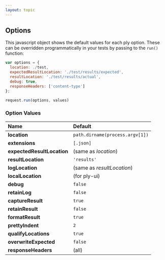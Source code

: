 ```yaml
---
layout: topic
---
```

## Options

This javascript object shows the default values for each ply option.
These can be overridden programmatically in your tests by passing to the `run()` function:
```javascript
var options = {
  location: ./test,
  expectedResultLocation: './test/results/expected',
  resultLocation: './test/results/actual',
  debug: true,
  responseHeaders: ['content-type']
};

request.run(options, values)  
```

### Option Values

| Name | Default |
| :----- | :------ |
| **location** | `path.dirname(process.argv[1])` | File system location or URL |
| **extensions** | `[.json]` | Filename extensions for request groups/collections |
| **expectedResultLocation** | (same as *location*) | Expected results YAML |
| **resultLocation** | `'results'` | Where to write actual results YAML |
| **logLocation** | (same as *resultLocation*) | Where logs are written |
| **localLocation** | (for ply-ui) | Logical path where overrides are saved in browser local storage |
| **debug** | `false` | Debug logging output
| **retainLog** | `false` | Append to log for each test instead of overwriting |
| **captureResult** | `true` | Whether test results should be saved (false for pre-script cleanup, etc.) |
| **retainResult** | `false` | Append to result file instead of overwriting |
| **formatResult** | `true` | Pretty-print and sort keys of JSON body content in results (for comparision vs expected) |
| **prettyIndent** | `2` | Pretty-print indentation |
| **qualifyLocations** | `true` | Result and log paths prefixed by group (or can be string for custom) |
| **overwriteExpected** | `false` | Save actual result as expected result (for initial creation) |
| **responseHeaders** | (all) | Array of validated response headers, in the order they'll appear in result YAML (omitted headers are ignored) |

